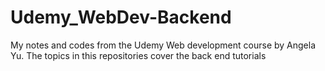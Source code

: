 # Udemy_WebDev-Backend
My notes and codes from the Udemy Web development course by Angela Yu. The topics in this repositories cover the back end tutorials 
